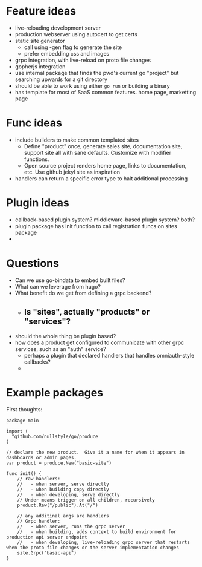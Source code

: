 # Feature ideas

- live-reloading development server
- production webserver using autocert to get certs
- static site generator
  - call using -gen flag to generate the site
  - prefer embedding css and images 
- grpc integration, with live-reload on proto file changes
- gopherjs integration
- use internal package that finds the pwd's current go "project" but searching upwards for a git directory
- should be able to work using either `go run` or building a binary
- has template for most of SaaS common features. home page, marketting page
  


# Func ideas

- include builders to make common templated sites
  - Define "product" once, generate sales site, documentation site, support site all with sane defaults.  Customize with modifier functions.
  - Open source project renders home page, links to documentation, etc.  Use github jekyl site as inspiration
- handlers can return a specific error type to halt additional processing


# Plugin ideas
- callback-based plugin system? middleware-based plugin system? both?
- plugin package has init function to call registration funcs on sites package
- 

# Questions

- Can we use go-bindata to embed built files?
- What can we leverage from hugo?
- What benefit do we get from defining a grpc backend?
  - Is "sites", actually "products" or "services"?
    - 
- should the whole thing be plugin based?
- how does a product get configured to communicate with other grpc services, such as an "auth" service?
  - perhaps a plugin that declared handlers that handles omniauth-style callbacks?
  - 

# Example packages

First thoughts:
```golang
package main

import (
  "github.com/nullstyle/go/produce
)

// declare the new product.  Give it a name for when it appears in dashboards or admin pages.
var product = produce.New("basic-site")

func init() {
    // raw handlers:
    //   - when server, serve directly
    //   - when building copy directly
    //   - when developing, serve directly
    // Under means trigger on all children, recursively
    product.Raw("/public").At("/")

    // any additinal args are handlers
    // Grpc handler:
    //   - when server, runs the grpc server
    //   - when building, adds context to build environment for production api server endpoint
    //   - when developing, live-reloading grpc server that restarts when the proto file changes or the server implementation changes
    site.Grpc("basic-api")
}

```